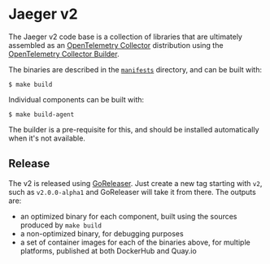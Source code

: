 # Jaeger v2

The Jaeger v2 code base is a collection of libraries that are ultimately assembled as an [OpenTelemetry Collector](https://github.com/open-telemetry/opentelemetry-collector) distribution using the [OpenTelemetry Collector Builder](https://github.com/open-telemetry/opentelemetry-collector-builder).

The binaries are described in the [`manifests`](./manifests) directory, and can be built with:

```console
$ make build
```

Individual components can be built with:

```console
$ make build-agent
```

The builder is a pre-requisite for this, and should be installed automatically when it's not available.

## Release

The v2 is released using [GoReleaser](https://goreleaser.com/). Just create a new tag starting with `v2`, such as `v2.0.0-alpha1` and GoReleaser will take it from there. The outputs are:

- an optimized binary for each component, built using the sources produced by `make build`
- a non-optimized binary, for debugging purposes
- a set of container images for each of the binaries above, for multiple platforms, published at both DockerHub and Quay.io
